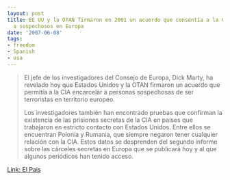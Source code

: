 ```yaml
---
layout: post
title: EE UU y la OTAN firmaron en 2001 un acuerdo que consentía a la CIA encarcelar
  a sospechosos en Europa
date: '2007-06-08'
tags:
- freedom
- Spanish
- usa
---
```


> El jefe de los investigadores del Consejo de Europa, Dick Marty, ha revelado hoy que Estados Unidos y la OTAN firmaron un acuerdo que permitía a la CIA encarcelar a personas sospechosas de ser terroristas en territorio europeo.  
>   
> Los investigadores también han encontrado pruebas que confirman la existencia de las prisiones secretas de la CIA en países que trabajaron en estricto contacto con Estados Unidos. Entre ellos se encuentran Polonia y Rumania, que siempre negaron tener cualquier relación con la CIA. Estos datos se desprenden del segundo informe sobre las cárceles secretas en Europa que se publicará hoy y al que algunos periódicos han tenido acceso.

[Link: El Pais][1]

[1]: [http://www.elpais.com/articulo/internacional/EE/UU/OTAN/firmaron/2001/acuerdo...](http://www.elpais.com/articulo/internacional/EE/UU/OTAN/firmaron/2001/acuerdo/consentia/CIA/encarcelar/sospechosos/Europa/elpepuint/20070608elpepuint_11/Tes)

